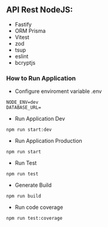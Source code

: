 ## API Rest NodeJS:

- Fastify
- ORM Prisma
- Vitest
- zod
- tsup
- eslint
- bcryptjs

### How to Run Application
-  Configure enviroment variable .env

```
NODE_ENV=dev
DATABASE_URL=

```

- Run Application Dev
```
npm run start:dev
```
- Run Application Production
```
npm run start
```

- Run Test
```
npm run test
```
- Generate Build
```
npm run build
```

- Run code coverage
```
npm run test:coverage
```


